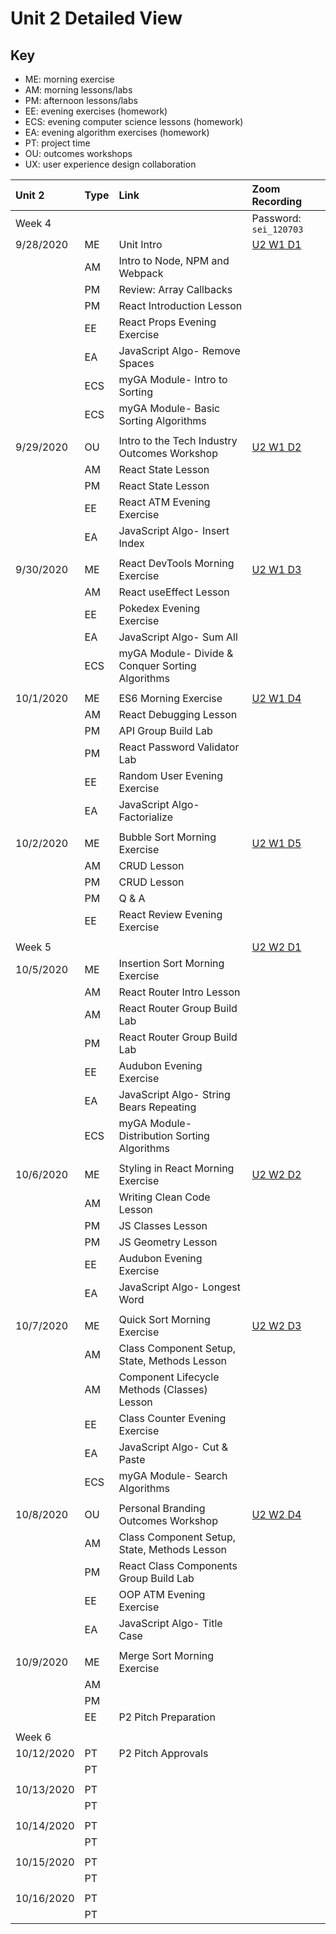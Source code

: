 # Unit 2 Detailed View

## Key

- ME: morning exercise
- AM: morning lessons/labs
- PM: afternoon lessons/labs
- EE: evening exercises (homework)
- ECS: evening computer science lessons (homework)
- EA: evening algorithm exercises (homework)
- PT: project time
- OU: outcomes workshops
- UX: user experience design collaboration

| **Unit 2** | **Type** | **Link**                                         | **Zoom Recording**                                                                                                                      |
| :--------- | :------- | :----------------------------------------------- | :-------------------------------------------------------------------------------------------------------------------------------------- |
| Week 4     |          |                                                  | Password: `sei_120703`                                                                                                                  |
| 9/28/2020  | ME       | Unit Intro                                       | [U2 W1 D1](https://generalassembly.zoom.us/rec/share/fhqR9AqUiWS7rexOZbYuZhO-7tp79E79KdOwyTXjZLHoNXvQAMmFGTvPO-eAZbW4.yDR0rtbOfer1H8uY) |
|            | AM       | Intro to Node, NPM and Webpack                   |                                                                                                                                         |
|            | PM       | Review: Array Callbacks                          |                                                                                                                                         |
|            | PM       | React Introduction Lesson                        |                                                                                                                                         |
|            | EE       | React Props Evening Exercise                     |                                                                                                                                         |
|            | EA       | JavaScript Algo- Remove Spaces                   |                                                                                                                                         |
|            | ECS      | myGA Module- Intro to Sorting                    |                                                                                                                                         |
|            | ECS      | myGA Module- Basic Sorting Algorithms            |                                                                                                                                         |
|            |          |                                                  |                                                                                                                                         |
| 9/29/2020  | OU       | Intro to the Tech Industry Outcomes Workshop     | [U2 W1 D2](https://generalassembly.zoom.us/rec/share/Nh8IGYYyHvkUrDkBgOG2fxOQY49s9ULpf6CWaImUgtFv2HyHqUpIUmjVzENCtEWt.QsAt4752n68dLTmW) |
|            | AM       | React State Lesson                               |                                                                                                                                         |
|            | PM       | React State Lesson                               |                                                                                                                                         |
|            | EE       | React ATM Evening Exercise                       |                                                                                                                                         |
|            | EA       | JavaScript Algo- Insert Index                    |                                                                                                                                         |
|            |          |                                                  |                                                                                                                                         |
| 9/30/2020  | ME       | React DevTools Morning Exercise                  | [U2 W1 D3](https://generalassembly.zoom.us/rec/share/np1yz8x95T2FXi08RZ7hxnq58A7CSc0HzhX0nBLhKuFcnPGdtovp_o42gj0dPIkF.79qaKSV2aqdvCnik) |
|            | AM       | React useEffect Lesson                           |                                                                                                                                         |
|            | EE       | Pokedex Evening Exercise                         |                                                                                                                                         |
|            | EA       | JavaScript Algo- Sum All                         |                                                                                                                                         |
|            | ECS      | myGA Module- Divide & Conquer Sorting Algorithms |                                                                                                                                         |
|            |          |                                                  |                                                                                                                                         |
| 10/1/2020  | ME       | ES6 Morning Exercise                             | [U2 W1 D4](https://generalassembly.zoom.us/rec/share/-fxTDc2FYotAWVvf-hMqLTXLr6HsfQ0PfOtIhlVPGODjxSIBNR-7eOvPfMjbQ9zO.2KF2DJeL69KVgwKa) |
|            | AM       | React Debugging Lesson                           |                                                                                                                                         |
|            | PM       | API Group Build Lab                              |                                                                                                                                         |
|            | PM       | React Password Validator Lab                     |                                                                                                                                         |
|            | EE       | Random User Evening Exercise                     |                                                                                                                                         |
|            | EA       | JavaScript Algo- Factorialize                    |                                                                                                                                         |
|            |          |                                                  |                                                                                                                                         |
| 10/2/2020  | ME       | Bubble Sort Morning Exercise                     | [U2 W1 D5](https://generalassembly.zoom.us/rec/share/BDJCelX5RLva5W9l9IEXA0ROnAEXYE0XixQ4O7G6sbZizZE7e_ZKYx0pv05Qrq4J.x151hDBJdgabXymo) |
|            | AM       | CRUD Lesson                                      |                                                                                                                                         |
|            | PM       | CRUD Lesson                                      |                                                                                                                                         |
|            | PM       | Q & A                                            |                                                                                                                                         |
|            | EE       | React Review Evening Exercise                    |                                                                                                                                         |
|            |          |                                                  |                                                                                                                                         |
| Week 5     |          |                                                  | [U2 W2 D1](https://generalassembly.zoom.us/rec/share/9EMc9-RQyJp0ufS8iNL8VU5eqmAREUKuBmrn2C4pmA8fhIPNZEM5xXDCvo6oJUmg.94SXPfzuheiVYwoq) |
| 10/5/2020  | ME       | Insertion Sort Morning Exercise                  |                                                                                                                                         |
|            | AM       | React Router Intro Lesson                        |                                                                                                                                         |
|            | AM       | React Router Group Build Lab                     |                                                                                                                                         |
|            | PM       | React Router Group Build Lab                     |                                                                                                                                         |
|            | EE       | Audubon Evening Exercise                         |                                                                                                                                         |
|            | EA       | JavaScript Algo- String Bears Repeating          |                                                                                                                                         |
|            | ECS      | myGA Module- Distribution Sorting Algorithms     |                                                                                                                                         |
|            |          |                                                  |                                                                                                                                         |
| 10/6/2020  | ME       | Styling in React Morning Exercise                | [U2 W2 D2](https://generalassembly.zoom.us/rec/share/Gcmr4Xp5CVSeApc3qvLw50tA4-1TnyPPYLKgoIfI4oELERDl1vyRE7vbYHWBauQw.I5NCCInDomp57wxh) |
|            | AM       | Writing Clean Code Lesson                        |                                                                                                                                         |
|            | PM       | JS Classes Lesson                                |                                                                                                                                         |
|            | PM       | JS Geometry Lesson                               |                                                                                                                                         |
|            | EE       | Audubon Evening Exercise                         |                                                                                                                                         |
|            | EA       | JavaScript Algo- Longest Word                    |                                                                                                                                         |
|            |          |                                                  |                                                                                                                                         |
| 10/7/2020  | ME       | Quick Sort Morning Exercise                      | [U2 W2 D3](https://generalassembly.zoom.us/rec/share/UCg0umbPAaq9xTrAI1k1nyMwKIcIMKV3bVGpny-JS_XrWIZATItT-6gSk1FT3rU-.WmXkTZvB7664VPKw) |
|            | AM       | Class Component Setup, State, Methods Lesson     |                                                                                                                                         |
|            | AM       | Component Lifecycle Methods (Classes) Lesson     |                                                                                                                                         |
|            | EE       | Class Counter Evening Exercise                   |                                                                                                                                         |
|            | EA       | JavaScript Algo- Cut & Paste                     |                                                                                                                                         |
|            | ECS      | myGA Module- Search Algorithms                   |                                                                                                                                         |
|            |          |                                                  |                                                                                                                                         |
| 10/8/2020  | OU       | Personal Branding Outcomes Workshop              | [U2 W2 D4](https://generalassembly.zoom.us/rec/share/9LjCVMvpagozkcIbMe1i2lyCOmwuoJGBrZw5sO9ptJwdGz1kUMx8ln6AHMinSq-G.gw_5-LyOF9hGf3Dl) |
|            | AM       | Class Component Setup, State, Methods Lesson     |                                                                                                                                         |
|            | PM       | React Class Components Group Build Lab           |                                                                                                                                         |
|            | EE       | OOP ATM Evening Exercise                         |                                                                                                                                         |
|            | EA       | JavaScript Algo- Title Case                      |                                                                                                                                         |
|            |          |                                                  |                                                                                                                                         |
| 10/9/2020  | ME       | Merge Sort Morning Exercise                      |                                                                                                                                         |
|            | AM       |                                                  |                                                                                                                                         |
|            | PM       |                                                  |                                                                                                                                         |
|            | EE       | P2 Pitch Preparation                             |                                                                                                                                         |
|            |          |                                                  |                                                                                                                                         |
| Week 6     |          |                                                  |                                                                                                                                         |
| 10/12/2020 | PT       | P2 Pitch Approvals                               |                                                                                                                                         |
|            | PT       |                                                  |                                                                                                                                         |
|            |          |                                                  |                                                                                                                                         |
| 10/13/2020 | PT       |                                                  |                                                                                                                                         |
|            | PT       |                                                  |                                                                                                                                         |
|            |          |                                                  |                                                                                                                                         |
| 10/14/2020 | PT       |                                                  |                                                                                                                                         |
|            | PT       |                                                  |                                                                                                                                         |
|            |          |                                                  |                                                                                                                                         |
| 10/15/2020 | PT       |                                                  |                                                                                                                                         |
|            | PT       |                                                  |                                                                                                                                         |
|            |          |                                                  |                                                                                                                                         |
| 10/16/2020 | PT       |                                                  |                                                                                                                                         |
|            | PT       |                                                  |                                                                                                                                         |
